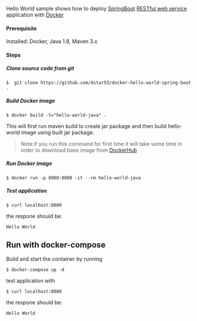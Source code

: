 Hello World sample shows how to deploy [SpringBoot](http://projects.spring.io/spring-boot/) [RESTful web service](https://spring.io/understanding/REST) application with [Docker](https://www.docker.com/)

#### Prerequisite

Installed: Docker, Java 1.8, Maven 3.x

#### Steps

##### Clone source code from git
```
$  git clone https://github.com/dstar55/docker-hello-world-spring-boot .
```

##### Build Docker image
```
$ docker build -t="hello-world-java" .
```
This will first run maven build to create jar package and then build hello-world image using built jar package.

>Note:if you run this command for first time it will take some time in order to download base image from [DockerHub](https://hub.docker.com/)

##### Run Docker image
```
$ docker run -p 8080:8080 -it --rm hello-world-java
```

##### Test application

```
$ curl localhost:8080
```

the respone should be:
```
Hello World
```

## Run with docker-compose 

Build and start the container by running 

```
$ docker-compose up -d 
```

test application with 

```
$ curl localhost:8080
```

the respone should be:
```
Hello World
```
